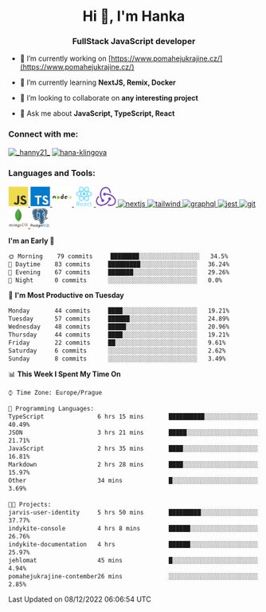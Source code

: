 <h1 align="center">Hi 👋, I'm Hanka</h1>
<h3 align="center">FullStack JavaScript developer</h3>

- 🔭 I’m currently working on [https://www.pomahejukrajine.cz/](https://www.pomahejukrajine.cz/)

- 🌱 I’m currently learning **NextJS, Remix, Docker**

- 👯 I’m looking to collaborate on **any interesting project**

- 💬 Ask me about **JavaScript, TypeScript, React**

<h3 align="left">Connect with me:</h3>
<p align="left">
<a href="https://twitter.com/_hanny21_" target="blank"><img align="center" src="https://raw.githubusercontent.com/rahuldkjain/github-profile-readme-generator/master/src/images/icons/Social/twitter.svg" alt="_hanny21_" height="30" width="40" /></a>
<a href="https://linkedin.com/in/hana-klingova" target="blank"><img align="center" src="https://raw.githubusercontent.com/rahuldkjain/github-profile-readme-generator/master/src/images/icons/Social/linked-in-alt.svg" alt="hana-klingova" height="30" width="40" /></a>
</p>

<h3 align="left">Languages and Tools:</h3>
<p align="left"> 
<a href="https://developer.mozilla.org/en-US/docs/Web/JavaScript" target="_blank" rel="noreferrer"> <img src="https://raw.githubusercontent.com/devicons/devicon/master/icons/javascript/javascript-original.svg" alt="javascript" width="40" height="40"/> </a> 
<a href="https://www.typescriptlang.org/" target="_blank" rel="noreferrer"> <img src="https://raw.githubusercontent.com/devicons/devicon/master/icons/typescript/typescript-original.svg" alt="typescript" width="40" height="40"/> </a> 
<a href="https://nodejsorg" target="_blank" rel="noreferrer"> <img src="https://raw.githubusercontent.com/devicons/devicon/master/icons/nodejs/nodejs-original-wordmark.svg" alt="nodejs" width="40" height="40"/> </a> 
<a href="https://reactjs.org/" target="_blank" rel="noreferrer"> <img src="https://raw.githubusercontent.com/devicons/devicon/master/icons/react/react-original-wordmark.svg" alt="react" width="40" height="40"/> </a> 
<a href="https://redux.js.org" target="_blank" rel="noreferrer"> <img src="https://raw.githubusercontent.com/devicons/devicon/master/icons/redux/redux-original.svg" alt="redux" width="40" height="40"/> </a> 
<a href="https://nextjs.org/" target="_blank" rel="noreferrer"> <img src="https://cdn.worldvectorlogo.com/logos/nextjs-2.svg" alt="nextjs" width="40" height="40"/> </a> 
<a href="https://tailwindcss.com/" target="_blank" rel="noreferrer"> <img src="https://www.vectorlogo.zone/logos/tailwindcss/tailwindcss-icon.svg" alt="tailwind" width="40" height="40"/> </a> 
<a href="https://graphql.org" target="_blank" rel="noreferrer"> <img src="https://www.vectorlogo.zone/logos/graphql/graphql-icon.svg" alt="graphql" width="40" height="40"/> </a> 
<a href="https://jestjs.io" target="_blank" rel="noreferrer"> <img src="https://www.vectorlogo.zone/logos/jestjsio/jestjsio-icon.svg" alt="jest" width="40" height="40"/> </a> 
<a href="https://git-scm.com/" target="_blank" rel="noreferrer"> <img src="https://www.vectorlogo.zone/logos/git-scm/git-scm-icon.svg" alt="git" width="40" height="40"/> </a> 
<a href="https://www.mongodb.com/" target="_blank" rel="noreferrer"> <img src="https://raw.githubusercontent.com/devicons/devicon/master/icons/mongodb/mongodb-original-wordmark.svg" alt="mongodb" width="40" height="40"/> </a>  
<a href="https://www.postgresql.org" target="_blank" rel="noreferrer"> <img src="https://raw.githubusercontent.com/devicons/devicon/master/icons/postgresql/postgresql-original-wordmark.svg" alt="postgresql" width="40" height="40"/> </a> 
</p>

<!--START_SECTION:waka-->
**I'm an Early 🐤** 

```text
🌞 Morning    79 commits     ████████░░░░░░░░░░░░░░░░░   34.5% 
🌆 Daytime    83 commits     █████████░░░░░░░░░░░░░░░░   36.24% 
🌃 Evening    67 commits     ███████░░░░░░░░░░░░░░░░░░   29.26% 
🌙 Night      0 commits      ░░░░░░░░░░░░░░░░░░░░░░░░░   0.0%

```
📅 **I'm Most Productive on Tuesday** 

```text
Monday       44 commits     ████░░░░░░░░░░░░░░░░░░░░░   19.21% 
Tuesday      57 commits     ██████░░░░░░░░░░░░░░░░░░░   24.89% 
Wednesday    48 commits     █████░░░░░░░░░░░░░░░░░░░░   20.96% 
Thursday     44 commits     ████░░░░░░░░░░░░░░░░░░░░░   19.21% 
Friday       22 commits     ██░░░░░░░░░░░░░░░░░░░░░░░   9.61% 
Saturday     6 commits      ░░░░░░░░░░░░░░░░░░░░░░░░░   2.62% 
Sunday       8 commits      ░░░░░░░░░░░░░░░░░░░░░░░░░   3.49%

```


📊 **This Week I Spent My Time On** 

```text
⌚︎ Time Zone: Europe/Prague

💬 Programming Languages: 
TypeScript               6 hrs 15 mins       ██████████░░░░░░░░░░░░░░░   40.49% 
JSON                     3 hrs 21 mins       █████░░░░░░░░░░░░░░░░░░░░   21.71% 
JavaScript               2 hrs 35 mins       ████░░░░░░░░░░░░░░░░░░░░░   16.81% 
Markdown                 2 hrs 28 mins       ████░░░░░░░░░░░░░░░░░░░░░   15.97% 
Other                    34 mins             █░░░░░░░░░░░░░░░░░░░░░░░░   3.69%

🐱‍💻 Projects: 
jarvis-user-identity     5 hrs 50 mins       █████████░░░░░░░░░░░░░░░░   37.77% 
indykite-console         4 hrs 8 mins        ██████░░░░░░░░░░░░░░░░░░░   26.76% 
indykite-documentation   4 hrs               ██████░░░░░░░░░░░░░░░░░░░   25.97% 
jehlomat                 45 mins             █░░░░░░░░░░░░░░░░░░░░░░░░   4.94% 
pomahejukrajine-contember26 mins             ░░░░░░░░░░░░░░░░░░░░░░░░░   2.85%

```


 Last Updated on 08/12/2022 06:06:54 UTC
<!--END_SECTION:waka-->
